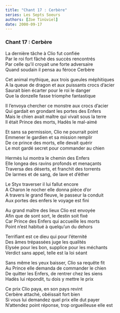 ```yaml
---
title: "Chant 17 : Cerbère"
series: Les Septs Soeurs
authors: [Zoe Tinùviel]
date: 2000-09-17
---
```


### Chant 17 : Cerbère

La dernière tâche à Clio fut confiée  
Par le roi fort fâché des succès rencontrés  
Par celle qu’il croyait une forte adversaire  
Quand soudain il pensa au féroce Cerbère  

Cet animal mythique, aux trois gueules méphitiques  
A la queue de dragon et aux puissants crocs d’acier  
Saurait bien écarter pour le roi le danger  
Que la donzelle fasse triomphe fantastique  

Il l’envoya chercher ce monstre aux crocs d’acier  
Qui gardait en grondant les portes des Enfers  
Mais le chien avait maître qui vivait sous la terre  
Il était Prince des morts, Hadès le mal-aimé  

Et sans sa permission, Clio ne pourrait point  
Emmener le gardien et sa mission remplir  
De ce prince des morts, elle devait quérir  
Le mot gardé secret pour commander au chien  

Hermès lui montra le chemin des Enfers  
Elle longea des ravins profonds et menaçants  
Traversa des déserts, et franchit des torrents  
De larmes et de sang, de lave et d’éther  

Le Styx traverser il lui fallut encore  
A Charon le nocher elle donna pièce d’or  
A travers le grand fleuve, le passeur la conduit  
Aux portes des enfers le voyage est fini  

Au grand maître des lieux Clio est envoyée  
Afin que de sont sort, le destin soit fixé  
Car Prince des Enfers qui accueille les morts  
Point n’est habitué à quelqu’un du dehors  

Terrifiant est ce dieu qui pour l’éternité  
Des âmes trépassées juge les qualités  
Elysée pour les bon, supplice pour les méchants  
Verdict sans appel, telle est la loi séant  

Sans même les yeux baisser, Clio sa requête fit  
Au Prince elle demanda de commander le chien  
De quitter les Enfers, de rentrer chez les siens  
Hadès lui répondit, tu dois y mettre le prix  

Ce prix Clio paya, en son pays revint  
Cerbère attaché, obéissait fort bien  
Si vous lui demandez quel prix elle dut payer  
N’attendez point réponse, trop orgueilleuse elle est  
